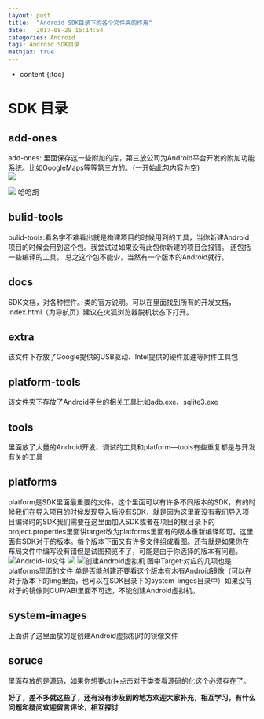 ```yaml
---
layout: post
title:  "Android SDK目录下的各个文件夹的作用"
date:   2017-08-29 15:14:54
categories: Android
tags: Android SDK目录
mathjax: true
---
```

* content
{:toc}











# SDK 目录


## add-ones
add-ones: 里面保存这一些附加的库，第三放公司为Android平台开发的附加功能系统。比如GoogleMaps等等第三方的。（一开始此包内容为空)    
![]({{"/pic/2010.jpg"}})

![]({{"/pic/20102.gif"}})
哈哈胡

## bulid-tools
bulid-tools:看名字不难看出就是构建项目的时候用到的工具，当你新建Android项目的时候会用到这个包。我尝试过如果没有此包你新建的项目会报错。
	  还包括一些编译的工具。
	  总之这个包不能少，当然有一个版本的Android就行。
## docs
SDK文档，对各种控件。类的官方说明。可以在里面找到所有的开发文档，index.html（为导航页）建议在火狐浏览器脱机状态下打开。
## extra
该文件下存放了Google提供的USB驱动、Intel提供的硬件加速等附件工具包
## platform-tools
该文件夹下存放了Android平台的相关工具比如adb.exe、sqlite3.exe
## tools
里面放了大量的Android开发、调试的工具和platform—tools有些重复都是与开发有关的工具
## platforms
platform是SDK里面最重要的文件，这个里面可以有许多不同版本的SDK，有的时候我们在导入项目的时候发现导入后没有SDK，就是因为这里面没有我们导入项目编译时的SDK我们需要在这里面加入SDK或者在项目的根目录下的project.properties里面讲target改为platforms里面有的版本重新编译即可。这里面有SDK对于的版本。每个版本下面又有许多文件组成看图。还有就是如果你在布局文件中编写没有错但是试图预览不了，可能是由于你选择的版本有问题。
	![Android-10文件](http://img.blog.csdn.net/20160424211920655)
	![](http://img.blog.csdn.net/20160424211920655)
	![创建Android虚拟机](http://img.blog.csdn.net/20160424212501700)
	图中Target:对应的几项也是platforms里面的文件
	单是否能创建还要看这个版本有木有Android镜像（可以在对于版本下的img里面，也可以在SDK目录下的system-imges目录中）如果没有对于的镜像则CUP/ABI里面不可选，不能创建Android虚拟机。
## system-images
上面讲了这里面放的是创建Android虚拟机时的镜像文件
## soruce
里面存放的是源码，如果你想要ctrl+点击对于类查看源码的化这个必须存在了。    

**好了，差不多就这些了，还有没有涉及到的地方欢迎大家补充，相互学习，有什么问题和疑问欢迎留言评论，相互探讨**
